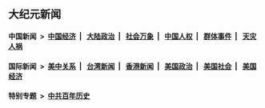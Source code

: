 ## 大纪元新闻

#### 中国新闻 &nbsp;>&nbsp; [中国经济](indexes/ncid283/README.md?03120045) &nbsp;| &nbsp; [大陆政治](indexes/ncid277/README.md?03120045) &nbsp;| &nbsp; [社会万象](indexes/ncid282/README.md?03120045) &nbsp;| &nbsp; [中国人权](indexes/ncid278/README.md?03120045) &nbsp;| &nbsp; [群体事件](indexes/ncid279/README.md?03120045) &nbsp;| &nbsp; [天灾人祸](indexes/ncid280/README.md?03120045)

#### 国际新闻 &nbsp;>&nbsp; [美中关系](indexes/nf1412576/README.md?03120045) &nbsp;| &nbsp; [台湾新闻](indexes/ncid1349361/README.md?03120045) &nbsp;| &nbsp; [香港新闻](indexes/ncid1349362/README.md?03120045) &nbsp;| &nbsp; [美国政治](indexes/ncid1078159/README.md?03120045) &nbsp;| &nbsp; [美国社会](indexes/ncid1078160/README.md?03120045) &nbsp;| &nbsp; [美国经济](indexes/ncid1078158/README.md?03120045)

#### 特别专题 &nbsp;>&nbsp; [中共百年历史](https://github.com/epoch-news/epoch-special/blob/master/README.md?03120045)  
